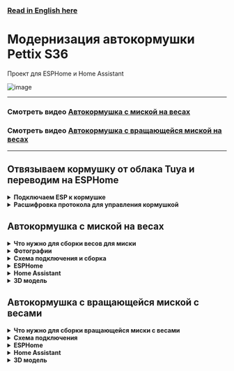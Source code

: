 ### [Read in English here](https://github.com/DivanX10/cat-bowl-with-scales/blob/main/README_EN.md)

# Модернизация автокормушки Pettix S36

Проект для ESPHome и Home Assistant

![image](https://github.com/DivanX10/cat-bowl-with-scales/assets/64090632/680f93cf-808a-4fb4-938e-c62c3f006a86)


***

### Смотреть видео [Автокормушка с миской на весах](https://youtu.be/qWqOF85e7Kk)
### Смотреть видео [Автокормушка с вращающейся миской на весах](https://youtu.be/ATh8qVqtzHo?si=UaMHs_tmDmoli1Qk)

***

## Отвязываем кормушку от облака Tuya и переводим на ESPHome

<details>
  <summary><b>Подключаем ESP к кормушке</b></summary>

  > Используйте платы ESP8266 и ESP32 на свое усмотрение, я использовал ESP32 по той причине, что оно у меня было свободным
 
Выпаиваем чип WBR2 и подключаем ESP. [WBR2 Module Datasheet](https://developer.tuya.com/en/docs/iot/wbr2-datasheet?id=K989h4vonmsey)

![image](https://github.com/DivanX10/cat-bowl-with-scales/assets/64090632/c1ad69c7-c963-4932-bf9b-0d4a6b19d0ea)
![image](https://github.com/DivanX10/cat-bowl-with-scales/assets/64090632/533b0f16-4dcd-42ce-8f7d-36d0fdd44692)
![image](https://github.com/DivanX10/cat-bowl-with-scales/assets/64090632/ae929434-ed82-4fbf-bc39-5bfa4d290a13)
![image](https://github.com/DivanX10/cat-bowl-with-scales/assets/64090632/87fc1946-cf70-4b3f-ae72-8fb07e55289a)
  
</details>

<details>
  <summary><b>Расшифровка протокола для управления кормушкой</b></summary>

  
**Включить меделенную подачу корма**
```
55:AA:00:06:00:05:06:01:00:01:01:13
```

**Выключить меделенную подачу корма**
```
55:AA:00:06:00:05:06:01:00:01:00:12
```
***

**Включить 24 часа**
```
55:AA:00:06:00:05:66:01:00:01:01:73
```

**Выключить 24 часа**
```
55:AA:00:06:00:05:66:01:00:01:00:72
```
***

**Подача порции корма**

1 порция
```
55:AA:00:06:00:08:03:02:00:04:00:00:00:01:17
```

2 порции
```
55:AA:00:06:00:08:03:02:00:04:00:00:00:02:18
```

3 порции
```
55:AA:00:06:00:08:03:02:00:04:00:00:00:03:19
```

4 порции
```
55:AA:00:06:00:08:03:02:00:04:00:00:00:04:1A
```

5 порции
```
55:AA:00:06:00:08:03:02:00:04:00:00:00:05:1B
```

6 порции
```
55:AA:00:06:00:08:03:02:00:04:00:00:00:06:1C
```

***

**Время воспроизведения голоса**

0
```
55:AA:00:06:00:08:12:02:00:04:00:00:00:00:25
```

1
```
55:AA:00:06:00:08:12:02:00:04:00:00:00:01:26
```

2
```
55:AA:00:06:00:08:12:02:00:04:00:00:00:02:27
```

3
```
55:AA:00:06:00:08:12:02:00:04:00:00:00:03:28
```

4
```
55:AA:00:06:00:08:12:02:00:04:00:00:00:04:29
```

5
```
55:AA:00:06:00:08:12:02:00:04:00:00:00:05:2A
```

6
```
55:AA:00:06:00:08:12:02:00:04:00:00:00:06:2B
```

***

**Сенсор наличия корма в баке**

В контейнере корм имеется
```
55:AA:03:07:00:05:0E:05:00:01:00:22
```

В контейнере корм закончился
```
55:AA:03:07:00:05:0E:05:00:01:01:23
```

</details>


</details>



## Автокормушка с миской на весах

<details>
  <summary><b>Что нужно для сборки весов для миски</b></summary>
  
* Чувствительные тензодатчики с точностью 1 грамм. Найти можно в электронных кухонных весах с круглыми ножками. Берем любые кухонные весы с круглыми ножками, а не с палками. Это легко можно понять, если перевернуть весы. [Я брал такие кухонные весы](https://ozon.ru/t/zewBN6W)
* ESP8266 Wemos Mini D1
* Контроллер весов HX711
* Распечатать платформу. Скачать можно [здесь](https://github.com/DivanX10/cat-bowl-with-scales/tree/main/files/STL%20Scales)
</details>

<details>
  <summary><b>Фотографии</b></summary>
  
![image](https://github.com/DivanX10/cat-bowl-with-scales/assets/64090632/df7389fe-d94a-468a-a0af-940cf160bc81)
![image](https://github.com/DivanX10/cat-bowl-with-scales/assets/64090632/f5922b16-2881-4e63-9c3f-eff8ddc1fa62)
![image](https://github.com/DivanX10/cat-bowl-with-scales/assets/64090632/abe8e139-9b38-483d-9db3-028f81224551)
![image](https://github.com/DivanX10/cat-bowl-with-scales/assets/64090632/9f6fc135-7c15-4b94-b5d5-03907ad124ab)


</details>


<details>
  <summary><b>Схема подключения и сборка</b></summary>


![Схема подключения весов к контроллеру HX711 и к ESP8266](https://github.com/DivanX10/cat-bowl-with-scales/assets/64090632/bde19c1b-f528-445c-9f29-a02ab361cd80)

![image](https://github.com/DivanX10/cat-bowl-with-scales/assets/64090632/bbecdcee-01e7-4d82-b56b-de997552f5fb)
![1692211420683](https://github.com/DivanX10/cat-bowl-with-scales/assets/64090632/fed69521-62d4-44f0-bd97-e9a33ec976a5)
![1692211420675](https://github.com/DivanX10/cat-bowl-with-scales/assets/64090632/f258478b-e6c0-4592-86f6-8c3d846ef2f2)
![1692296894910](https://github.com/DivanX10/cat-bowl-with-scales/assets/64090632/24c2ed5a-f6fc-49f3-ae14-95871bf6a00d)
![1692299489836](https://github.com/DivanX10/cat-bowl-with-scales/assets/64090632/dea4d793-994e-4d57-b99e-a52308ee41eb)




  
</details>


<details>
  <summary><b>ESPHome</b></summary>

### Полный код можно посмотреть [здесь](https://github.com/DivanX10/Modernization-of-the-Pettix-S36-auto-feeder/blob/main/files/ESPHome/ru/feeder-s36-tuya%20(весы).yaml)
***  
Перед тем как использовать весь код, откалибруйте свои весы. Уберите из кода эти строчки и включите журналирование в режиме DEBUG. Так мы будем получать сырые данные. Зафиксируйте вес без груза, скопируйте цифры с логов как есть, потом возъмите груз на 500 грамм и поставьте на весы, зафиксируйте цифры. Все эти цифры запишите в линейный фильтр

Пример фильтра, где `-169085` это сырое значение и это значение без груза на весах, поэтому я указал что данное значение имеет вес 0 грамм, а значение `-92230` отобразилось в логах после того, как я установил груз весом 500 грамм и после указал, что данное значение имеет вес 500 грамм
```
filters:
  - calibrate_linear:
      - -169085 -> 0
      - -92230 -> 500
```

Так выглядит код с журналированием в режиме отладки и без использования фильтра с линейной калибровкой. Это позволит вам получить сырые значения
```
#Журналирование
logger:
  level: DEBUG #Режим отладки

sensor:
  # Весы кошачьей миски
  - platform: hx711
    name: "${node_name} Weight"
    icon: mdi:scale
    id: idWeight
    dout_pin: D7 # DT
    clk_pin: D6  # SCK
    gain: 64
    update_interval: 2s
    unit_of_measurement: g
    accuracy_decimals: 0
    device_class: weight
    state_class: measurement
    entity_category: diagnostic
    internal: False
```

Если показания нестабильны и сильно скачут, то можно использовать дополнительный фильтр, например медиана, что уменьшит частое изменение показании. [Подробнее читаем в документации ESPHome](https://esphome.io/components/sensor/index.html#median)

```
      - median:
          window_size: 7
          send_every: 5
          send_first_at: 4
```


</details>

<details>
  <summary><b>Home Assistant</b></summary>



**Для работы карточки необходимо установить компоненты**
* [Fold Entity Row](https://github.com/thomasloven/lovelace-fold-entity-row)
* [Multiple Entity Row](https://github.com/benct/lovelace-multiple-entity-row)

**Карточка и шаблоны**
* Код карточки можно взять [здесь](https://github.com/DivanX10/Modernization-of-the-Pettix-S36-auto-feeder/blob/main/files/HomeAssistant/ru/Карточка.%20Миска%20с%20весами.yaml)
* Код шаблона можно взять [здесь](https://github.com/DivanX10/Modernization-of-the-Pettix-S36-auto-feeder/blob/main/files/HomeAssistant/ru/Шаблон.yaml)
  
</details>

<details>
  <summary><b>3D модель</b></summary>
  
Платформу спроектировал в программе FreeCAD. Скачать FreeCAD [можно здесь](https://www.freecad.org/?lang=ru). Я вложил 3 файла, два файла STL и один для FreeCAD, где вы сможете отредактировать при необходимости. Я спроектировал так, чтобы тензодатчики держались крепко и сделал клипсы в виде дуги из-за чего тензодатчики с трудом встают на свои места, нужно тоненькой плоской отверткой поддеть, но зато стоят четко и очень трудно их будет демонтировать без повреждения корпуса.

Готовые модели можно скачать [здесь](https://github.com/DivanX10/Modernization-of-the-Pettix-S36-auto-feeder/tree/main/files/STL%20Scales)

![image](https://github.com/DivanX10/cat-bowl-with-scales/assets/64090632/0c233383-4d06-4839-b33a-e1bf852fab4e)


</details>


## Автокормушка с вращающейся миской с весами

<details>
  <summary><b>Что нужно для сборки вращающейся миски с весами</b></summary>
  
* Чувствительные тензодатчики с точностью 1 грамм. Найти можно в электронных кухонных весах с круглыми ножками. Берем любые кухонные весы с круглыми ножками, а не с палками. Это легко можно понять, если перевернуть весы. [Я брал такие кухонные весы](https://ozon.ru/t/zewBN6W)
* ESP8266 Wemos Mini D1
* Контроллер весов HX711
* Модуль драйвера ULN2003 и шаговый двигатель 28YBJ 48
* Модуль часов реального времени (RTS) DS1307
* Подшипник 6814 2RS (61814) SLZ Подшипник. Брал [здесь](https://ozon.ru/t/6M8ZB3Y)
  ![image](https://github.com/DivanX10/Modernization-of-the-Pettix-S36-auto-feeder/assets/64090632/ef17c186-4428-45d1-8580-bf0b5b19b3b0)

* Распечатать миску и платформу. Скачать можно [здесь](https://github.com/DivanX10/Modernization-of-the-Pettix-S36-auto-feeder/tree/main/files/STL%20Rotating%20bowl%20with%20scales)

</details>

<details>
  <summary><b>Cхема подключения</b></summary>


  ![image](https://github.com/DivanX10/cat-bowl-with-scales/assets/64090632/00910005-fac4-4c2f-b378-c91905fcea85)

</details>

<details>
  <summary><b>ESPHome</b></summary>


### Полный код можно посмотреть [здесь](https://github.com/DivanX10/Modernization-of-the-Pettix-S36-auto-feeder/blob/main/files/ESPHome/ru/feeder-s36-tuya%20(вращающаяся%20миска%20и%20весы).yaml)
***  
Перед тем как использовать весь код, откалибруйте свои весы. Уберите из кода эти строчки и включите журналирование в режиме DEBUG. Так мы будем получать сырые данные. Зафиксируйте вес без груза, скопируйте цифры с логов как есть, потом возъмите груз на 500 грамм и поставьте на весы, зафиксируйте цифры. Все эти цифры запишите в линейный фильтр

Пример фильтра, где `-169085` это сырое значение и это значение без груза на весах, поэтому я указал что данное значение имеет вес 0 грамм, а значение `-92230` отобразилось в логах после того, как я установил груз весом 500 грамм и после указал, что данное значение имеет вес 500 грамм
```
filters:
  - calibrate_linear:
      - -169085 -> 0
      - -92230 -> 500
```

Так выглядит код с журналированием в режиме отладки и без использования фильтра с линейной калибровкой. Это позволит вам получить сырые значения
```
#Журналирование
logger:
  level: DEBUG #Режим отладки

sensor:
  # Весы кошачьей миски
  - platform: hx711
    name: "${node_name} Weight"
    icon: mdi:scale
    id: idWeight
    dout_pin: D7 # DT
    clk_pin: D6  # SCK
    gain: 64
    update_interval: 2s
    unit_of_measurement: g
    accuracy_decimals: 0
    device_class: weight
    state_class: measurement
    entity_category: diagnostic
    internal: False
```

Если показания нестабильны и сильно скачут, то можно использовать дополнительный фильтр, например медиана, что уменьшит частое изменение показании. [Подробнее читаем в документации ESPHome](https://esphome.io/components/sensor/index.html#median)

```
      - median:
          window_size: 7
          send_every: 5
          send_first_at: 4
```
                
</details>


<details>
  <summary><b>Home Assistant</b></summary>


![feeder_pettix_s36_control_panel_ru](https://github.com/DivanX10/Modernization-of-the-Pettix-S36-auto-feeder/assets/64090632/acfdeed5-26c6-4066-af82-268f88884132)

**Для работы карточки необходимо установить компоненты**
* [History explorer card](https://github.com/alexarch21/history-explorer-card)
* [Button Card](https://github.com/custom-cards/button-card)

**Карточка и шаблоны**
* Код карточки можно взять [здесь](https://github.com/DivanX10/Modernization-of-the-Pettix-S36-auto-feeder/blob/main/files/HomeAssistant/ru/Карточка.%20Вращающаяся%20миска%20с%20весами.yaml)
* Код шаблона можно взять [здесь](https://github.com/DivanX10/Modernization-of-the-Pettix-S36-auto-feeder/blob/main/files/HomeAssistant/ru/Шаблон.yaml)

</details>

<details>
  <summary><b>3D модель</b></summary>


Миска состоит из нескольких деталей. Сделано для экономии времени печати и филамента на случай, если деталь сломалась и чтобы не печатать всю миску целиком заново

Готовые модели можно скачать [тут](https://github.com/DivanX10/Modernization-of-the-Pettix-S36-auto-feeder/tree/main/files/STL%20Rotating%20bowl%20with%20scales)

![image](https://github.com/DivanX10/cat-bowl-with-scales/assets/64090632/60d0ccdc-6676-401e-a891-9a3c8a167a8f)
![image](https://github.com/DivanX10/cat-bowl-with-scales/assets/64090632/8639263d-14a0-48e9-a135-98d8f03aaa88)
![image](https://github.com/DivanX10/cat-bowl-with-scales/assets/64090632/92992d0f-fc7d-4a72-b76b-331a0c5d9b01)
![image](https://github.com/DivanX10/cat-bowl-with-scales/assets/64090632/94f9bdb8-2e78-4320-a041-8b192447eb36)
![image](https://github.com/DivanX10/cat-bowl-with-scales/assets/64090632/eddf0661-bdc9-45e0-b25b-b4cd3d5b47d4)

</details>



